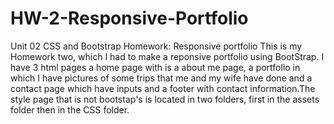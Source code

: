 # HW-2-Responsive-Portfolio
Unit 02 CSS and Bootstrap Homework: Responsive portfolio
This is my Homework two, which I had to make a reponsive portfolio using BootStrap.
I have 3 html pages a home page with is a about me page, a portfolio in which I have pictures of some trips that me and my wife have done
and a contact page which have inputs and a footer with contact information.The style page that is not bootstap's is located in two folders, first in the assets folder then in the CSS folder. 
